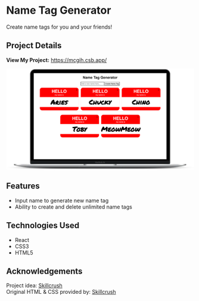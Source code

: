 # Name Tag Generator

Create name tags for you and your friends!

## Project Details

**View My Project:** https://mcgih.csb.app/

![Name Tag Generator Screenshot](https://github.com/e-gunn/name-tag-generator/blob/main/screenshot.png)

## Features

- Input name to generate new name tag
- Ability to create and delete unlimited name tags

## Technologies Used

- React
- CSS3
- HTML5

## Acknowledgements

Project idea: [Skillcrush](https://skillcrush.com)<br>
Original HTML & CSS provided by: [Skillcrush](https://skillcrush.com)
